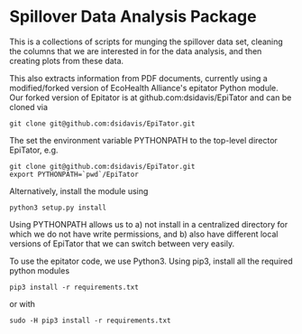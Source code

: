 # Spillover Data Analysis Package

This is a collections of scripts for munging the spillover data set,
cleaning the columns that we are interested in for the data analysis,
and then creating plots from these data.

This also extracts information from PDF documents, currently using 
a modified/forked version of EcoHealth Alliance's epitator Python module.
Our forked version of Epitator is at 
   github.com:dsidavis/EpiTator
and can be cloned via
```
git clone git@github.com:dsidavis/EpiTator.git
```

The set the environment variable
PYTHONPATH to the top-level director EpiTator,
e.g.
```
git clone git@github.com:dsidavis/EpiTator.git
export PYTHONPATH=`pwd`/EpiTator
```
Alternatively, install the module using
```
python3 setup.py install
```
Using PYTHONPATH allows us to a) not install in a centralized directory 
for which we do not have write permissions, and b) also 
have different local versions of EpiTator that we can switch between very easily.



To use the epitator code, we use Python3.
Using pip3, install all the required python modules
```
pip3 install -r requirements.txt 
```
or with
```
sudo -H pip3 install -r requirements.txt 
```

